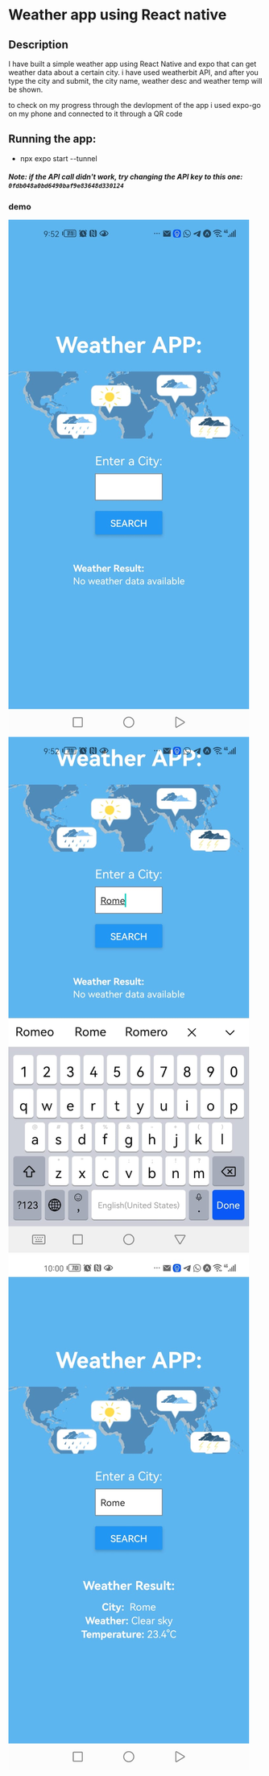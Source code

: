 # Weather app using React native

## Description 
I have built a simple weather app using React Native and expo that can get weather data about a certain city. i have used weatherbit API, and after you type the city and submit, the city name, weather desc and weather temp will be shown.

to check on my progress through the devlopment of the app i used expo-go on my phone and connected to it through a QR code

## Running the app:
* npx expo start --tunnel

##### Note: if the API call didn't work, try changing the API key to this one: `0fdb048a0bd6490baf9e83648d330124`

### demo
![WRRC](./assets/weaetherapp3.jpeg)
![WRRC](./assets/weaetherapp2.jpeg)
![WRRC](./assets/weaetherapp1.jpeg)
